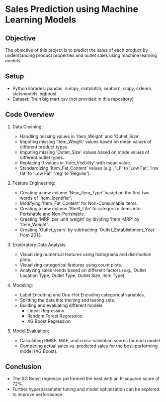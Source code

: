 # Sales Prediction using Machine Learning Models

## Objective
The objective of this project is to predict the sales of each product by understanding product properties and outlet sales using machine learning models.

## Setup
- Python libraries: pandas, numpy, matplotlib, seaborn, scipy, sklearn, statsmodels, xgboost
- Dataset: Train big mart.csv (not provided in this repository)

## Code Overview
1. Data Cleaning:
   - Handling missing values in 'Item_Weight' and 'Outlet_Size'.
   - Imputing missing 'Item_Weight' values based on mean values of different product types.
   - Imputing missing 'Outlet_Size' values based on mode values of different outlet types.
   - Replacing 0 values in 'Item_Visibility' with mean value.
   - Standardizing 'Item_Fat_Content' values (e.g., 'LF' to 'Low Fat', 'low fat' to 'Low Fat', 'reg' to 'Regular').

2. Feature Engineering:
   - Creating a new column 'New_Item_Type' based on the first two words of 'Item_Identifier'.
   - Modifying 'Item_Fat_Content' for Non-Consumable items.
   - Creating a new column 'Shelf_Life' to categorize items into Perishable and Non-Perishable.
   - Creating 'MRP_per_unit_weight' by dividing 'Item_MRP' by 'Item_Weight'.
   - Creating 'Outlet_years' by subtracting 'Outlet_Establishment_Year' from 2013.

3. Exploratory Data Analysis:
   - Visualizing numerical features using histograms and distribution plots.
   - Visualizing categorical features using count plots.
   - Analyzing sales trends based on different factors (e.g., Outlet Location Type, Outlet Type, Outlet Size, Item Type).

4. Modeling:
   - Label Encoding and One-Hot Encoding categorical variables.
   - Splitting the data into training and testing sets.
   - Building and evaluating different models:
     - Linear Regression
     - Random Forest Regression
     - XG Boost Regression

5. Model Evaluation:
   - Calculating RMSE, MAE, and cross-validation scores for each model.
   - Comparing actual sales vs. predicted sales for the best-performing model (XG Boost).

## Conclusion
- The XG Boost regressor performed the best with an R-squared score of 72%.
- Further hyperparameter tuning and model optimization can be explored to improve performance.
